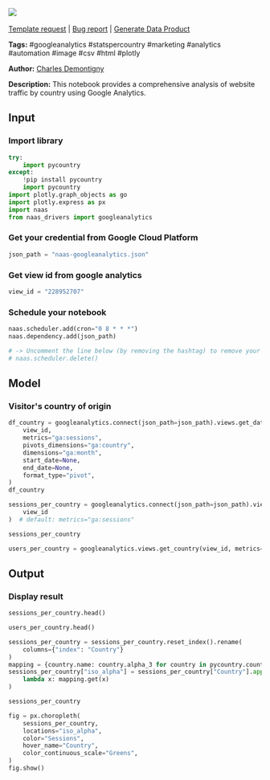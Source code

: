 <a href="https://app.naas.ai/user-redirect/naas/downloader?url=https://raw.githubusercontent.com/jupyter-naas/awesome-notebooks/master/Google%20Analytics/Google_Analytics_Get_stats_per_country.ipynb" target="_parent"><img src="https://naasai-public.s3.eu-west-3.amazonaws.com/Open_in_Naas_Lab.svg"/></a><br><br><a href="https://github.com/jupyter-naas/awesome-notebooks/issues/new?assignees=&labels=&template=template-request.md&title=Tool+-+Action+of+the+notebook+">Template request</a> | <a href="https://github.com/jupyter-naas/awesome-notebooks/issues/new?assignees=&labels=bug&template=bug_report.md&title=Google+Analytics+-+Get+stats+per+country:+Error+short+description">Bug report</a> | <a href="https://app.naas.ai/user-redirect/naas/downloader?url=https://raw.githubusercontent.com/jupyter-naas/awesome-notebooks/master/Naas/Naas_Start_data_product.ipynb" target="_parent">Generate Data Product</a>

**Tags:** #googleanalytics #statspercountry #marketing #analytics #automation #image #csv #html #plotly

**Author:** [Charles Demontigny](https://www.linkedin.com/in/charles-demontigny/)

**Description:** This notebook provides a comprehensive analysis of website traffic by country using Google Analytics.

## Input

### Import library


```python
try:
    import pycountry
except:
    !pip install pycountry
    import pycountry
import plotly.graph_objects as go
import plotly.express as px
import naas
from naas_drivers import googleanalytics
```

### Get your credential from Google Cloud Platform


```python
json_path = "naas-googleanalytics.json"
```

### Get view id from google analytics


```python
view_id = "228952707"
```

### Schedule your notebook


```python
naas.scheduler.add(cron="0 8 * * *")
naas.dependency.add(json_path)

# -> Uncomment the line below (by removing the hashtag) to remove your scheduler
# naas.scheduler.delete()
```

## Model

### Visitor's country of origin


```python
df_country = googleanalytics.connect(json_path=json_path).views.get_data(
    view_id,
    metrics="ga:sessions",
    pivots_dimensions="ga:country",
    dimensions="ga:month",
    start_date=None,
    end_date=None,
    format_type="pivot",
)
df_country
```


```python
sessions_per_country = googleanalytics.connect(json_path=json_path).views.get_country(
    view_id
)  # default: metrics="ga:sessions"
```


```python
sessions_per_country
```


```python
users_per_country = googleanalytics.views.get_country(view_id, metrics="ga:users")
```

## Output

### Display result


```python
sessions_per_country.head()
```


```python
users_per_country.head()
```


```python
sessions_per_country = sessions_per_country.reset_index().rename(
    columns={"index": "Country"}
)
mapping = {country.name: country.alpha_3 for country in pycountry.countries}
sessions_per_country["iso_alpha"] = sessions_per_country["Country"].apply(
    lambda x: mapping.get(x)
)
```


```python
sessions_per_country
```


```python
fig = px.choropleth(
    sessions_per_country,
    locations="iso_alpha",
    color="Sessions",
    hover_name="Country",
    color_continuous_scale="Greens",
)
fig.show()
```


```python

```
